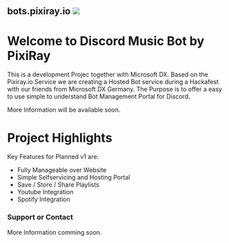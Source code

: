 ## bots.pixiray.io ![](https://pixiray.visualstudio.com/_apis/public/build/definitions/d1b26592-3661-4358-9311-b5c6f8525eb2/2/badge)

# Welcome to Discord Music Bot by PixiRay

This is a development Projec together with Microsoft DX. Based on the Pixiray.io Service we are creating a Hosted Bot service during a Hackafest with our friends from Microsoft DX Germany. The Purpose is to offer a easy to use simple to understand Bot Management Portal for Discord.  

More Information will be available soon.

# Project Highlights
Key Features for Planned v1 are:

- Fully Manageable over Website
- Simple Selfservicing and Hosting Portal
- Save / Store / Share Playlists
- Youtube Integration
- Spotify Integration

### Support or Contact

More Information comming soon.
